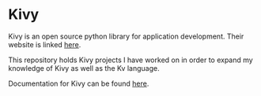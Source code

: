 # Kivy

Kivy is an open source python library for application development. Their website is linked [here](https://kivy.org/#home).

This repository holds Kivy projects I have worked on in order to expand my knowledge of Kivy as well as the Kv language.

Documentation for Kivy can be found [here](https://kivy.org/doc/stable/).
